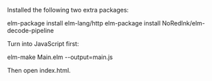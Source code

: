 Installed the following two extra packages:

elm-package install elm-lang/http
elm-package install NoRedInk/elm-decode-pipeline

Turn into JavaScript first:

elm-make Main.elm --output=main.js

Then open index.html.

